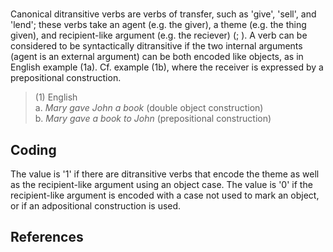 # [](ParameterTable?__template__=property.md&property=Name#cldf:UT036)

Canonical ditransitive verbs are verbs of transfer, such as 'give', 'sell', and 'lend'; these verbs take an agent 
(e.g. the giver), a theme (e.g. the thing given), and recipient-like argument (e.g. the reciever) 
([](Source?ref&with_internal_ref_link#cldf:comrie_et_al_2010); [](Source?ref&with_internal_ref_link#cldf:harley_and_miyagawa_2017)). 
A verb can be considered to be syntactically ditransitive if the two internal arguments (agent is an external argument) 
can be both encoded like objects, as in English example (1a). Cf. example (1b), where the receiver is expressed by a 
prepositional construction.

>(1) English<br/>
>a. *Mary gave John a book* (double object construction)<br/>
>b. *Mary gave a book to John* (prepositional construction)<br/>

## Coding

The value is '1' if there are ditransitive verbs that encode the theme as well as the recipient-like argument using an object case. The value is '0' if the recipient-like argument is encoded with a case not used to mark an object, or if an adpositional construction is used. 

## References

[](Source?cited_only#cldf:__all__)
